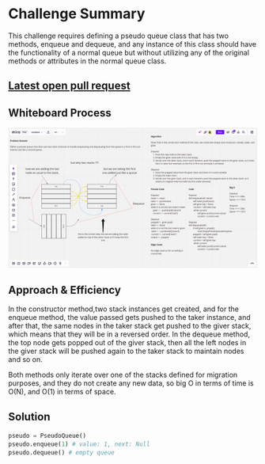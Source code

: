 # Challenge Summary

This challenge requires defining a pseudo queue class that has two methods, enqueue and dequeue, and any instance of this class should have the functionality of a normal queue but without utilizing any of the original methods or attributes in the normal queue class.

## [Latest open pull request](https://github.com/HamzaAhmad97/data-structures-and-algorithms/pull/28)

## Whiteboard Process

![](./wb.png)

## Approach & Efficiency

In the constructor method,two stack instances get created, and for the enqueue method, the value passed gets pushed to the taker instance, and after that, the same nodes in the taker stack get pushed to the giver stack, which means that they will be in a reversed order. In the dequeue method, the top node gets popped out of the giver stack, then all the left nodes in the giver stack will be pushed again to the taker stack to maintain nodes and so on.

Both methods only iterate over one of the stacks defined for migration purposes, and they do not create any new data, so big O in terms of time is O(N), and O(1) in terms of space.

## Solution

```python
pseudo = PseudoQueue()
pseudo.enqueue(1) # value: 1, next: Null
pseudo.dequeue() # empty queue
```
